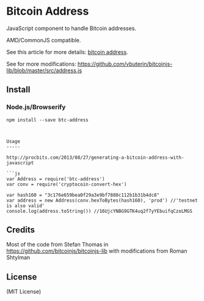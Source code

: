 Bitcoin Address
===============

JavaScript component to handle Bitcoin addresses.

AMD/CommonJS compatible.

See this article for more details: [bitcoin address](http://procbits.com/2013/08/27/generating-a-bitcoin-address-with-javascript).

See for more modifications: https://github.com/vbuterin/bitcoinjs-lib/blob/master/src/address.js


Install
-------

### Node.js/Browserify

    npm install --save btc-address



```


Usage
-----

http://procbits.com/2013/08/27/generating-a-bitcoin-address-with-javascript

```js
var Address = require('btc-address')
var conv = require('cryptocoin-convert-hex')

var hash160 = "3c176e659bea0f29a3e9bf7880c112b1b31b4dc8"
var address = new Address(conv.hexToBytes(hash160), 'prod') //'testnet is also valid'
console.log(address.toString()) //16UjcYNBG9GTK4uq2f7yYEbuifqCzoLMGS
```


Credits
-------

Most of the code from Stefan Thomas in https://github.com/bitcoinjs/bitcoinjs-lib with modifications from Roman Shtylman


License
-------

(MIT License)



